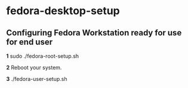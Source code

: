 # fedora-desktop-setup
## Configuring Fedora Workstation ready for use for end user

**1** sudo ./fedora-root-setup.sh

**2** Reboot your system.

**3** ./fedora-user-setup.sh
